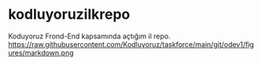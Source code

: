 # kodluyoruzilkrepo
Koduyoruz Frond-End kapsamında açtığım il repo.
https://raw.githubusercontent.com/Kodluyoruz/taskforce/main/git/odev1/figures/markdown.png
